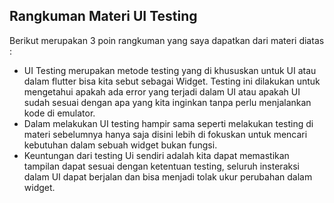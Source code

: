 ## Rangkuman Materi UI Testing
Berikut merupakan 3 poin rangkuman yang saya dapatkan dari materi diatas :
- UI Testing merupakan metode testing yang di khususkan untuk UI atau dalam flutter bisa kita sebut sebagai Widget. Testing ini dilakukan untuk mengetahui apakah ada error yang terjadi dalam UI atau apakah UI sudah sesuai dengan apa yang kita inginkan tanpa perlu menjalankan kode di emulator.
- Dalam melakukan UI testing hampir sama seperti melakukan testing di materi sebelumnya hanya saja disini lebih di fokuskan untuk mencari kebutuhan dalam sebuah widget bukan fungsi.
- Keuntungan dari testing Ui sendiri adalah kita dapat memastikan tampilan dapat sesuai dengan ketentuan testing, seluruh insteraksi dalam UI dapat berjalan dan bisa menjadi tolak ukur perubahan dalam widget.